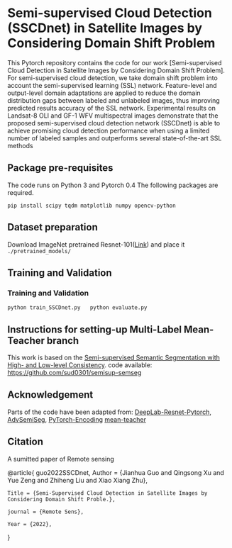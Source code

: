 
# Semi-supervised Cloud Detection (SSCDnet) in Satellite Images by Considering Domain Shift Problem

This Pytorch repository contains the code for our work [Semi-supervised Cloud Detection in Satellite Images by
Considering Domain Shift Problem]. 
 For semi-supervised cloud detection, we take domain shift problem into account the semi-supervised learning (SSL) network. Feature-level and output-level domain adaptations are applied to reduce the domain distribution gaps between labeled and unlabeled images, thus improving predicted results accuracy of the SSL network.
Experimental results on Landsat-8 OLI and GF-1 WFV multispectral images demonstrate that the proposed semi-supervised cloud detection network (SSCDnet) is able to achieve promising cloud detection performance when using a limited number of labeled samples and outperforms several state-of-the-art SSL methods

## Package pre-requisites
The code runs on Python 3 and Pytorch 0.4 The following packages are required. 

```
pip install scipy tqdm matplotlib numpy opencv-python
```

## Dataset preparation

Download ImageNet pretrained Resnet-101([Link](https://download.pytorch.org/models/resnet101-5d3b4d8f.pth)) and place it ```./pretrained_models/```


## Training and Validation

### Training and Validation 
```
python train_SSCDnet.py   python evaluate.py 
```



## Instructions for setting-up Multi-Label Mean-Teacher branch
This work is based on the [Semi-supervised Semantic Segmentation with High- and Low-level Consistency](https://arxiv.org/pdf/1908.05724.pdf).
code available:
https://github.com/sud0301/semisup-semseg

## Acknowledgement

Parts of the code have been adapted from: 
[DeepLab-Resnet-Pytorch](https://github.com/speedinghzl/Pytorch-Deeplab), [AdvSemiSeg](https://github.com/hfslyc/AdvSemiSeg), [PyTorch-Encoding](https://github.com/zhanghang1989/PyTorch-Encoding)
[mean-teacher](https://github.com/CuriousAI/mean-teacher) 

## Citation
A sumitted paper of Remote sensing


@article{
    guo2022SSCDnet,
    Author = {Jianhua Guo and Qingsong Xu and Yue Zeng and Zhiheng Liu and Xiao Xiang Zhu},
    
    Title = {Semi-Supervised Cloud Detection in Satellite Images by Considering Domain Shift Proble.},
    
    journal = {Remote Sens},
    
    Year = {2022},
}

